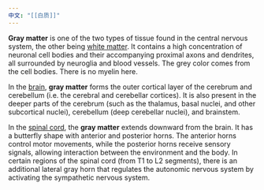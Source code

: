 ```yaml
---
中文: "[[白质]]"
---
```

**Gray matter** is one of the two types of tissue found in the central nervous system, the other being [white matter](https://www.imaios.com/en/e-anatomy/anatomical-structures/white-matter-1553796852#from=2). It contains a high concentration of neuronal cell bodies and their accompanying proximal axons and dendrites, all surrounded by neuroglia and blood vessels. The grey color comes from the cell bodies. There is no myelin here.

In the [brain](https://www.imaios.com/en/e-anatomy/anatomical-structures/brain-1553797804#from=2), **gray matter** forms the outer cortical layer of the cerebrum and cerebellum (i.e. the cerebral and cerebellar cortices). It is also present in the deeper parts of the cerebrum (such as the thalamus, basal nuclei, and other subcortical nuclei), cerebellum (deep cerebellar nuclei), and brainstem.

In the [spinal cord](https://www.imaios.com/en/e-anatomy/anatomical-structures/spinal-cord-1553805900#from=2), the **gray matter** extends downward from the brain. It has a butterfly shape with anterior and posterior horns. The anterior horns control motor movements, while the posterior horns receive sensory signals, allowing interaction between the environment and the body. In certain regions of the spinal cord (from T1 to L2 segments), there is an additional lateral gray horn that regulates the autonomic nervous system by activating the sympathetic nervous system.